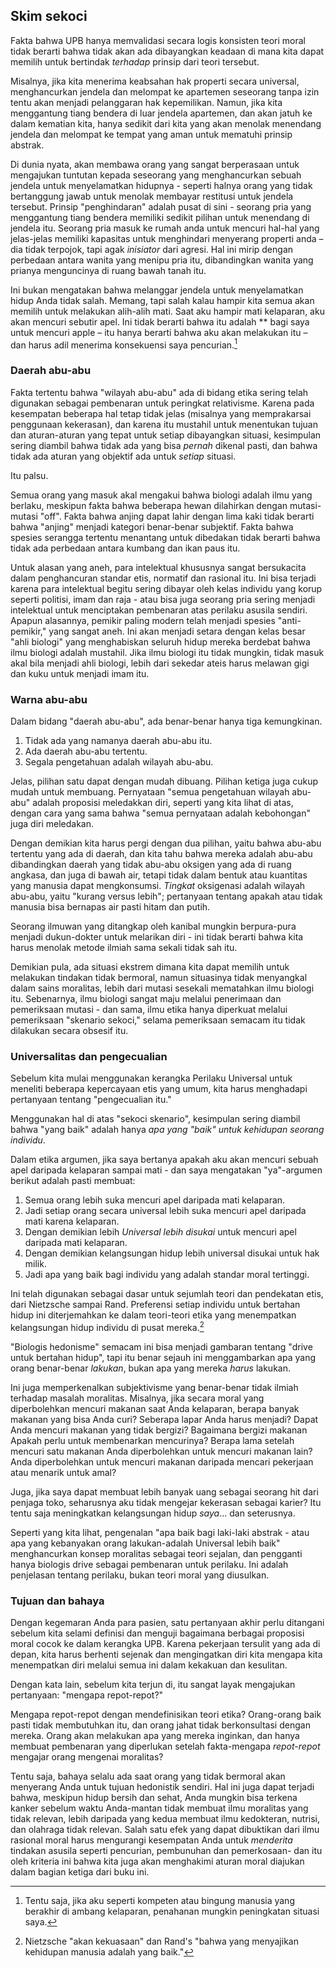 ## Skim sekoci

Fakta bahwa UPB hanya memvalidasi secara logis konsisten teori moral tidak berarti bahwa tidak akan ada dibayangkan keadaan di mana kita dapat memilih untuk bertindak *terhadap* prinsip dari teori tersebut.

Misalnya, jika kita menerima keabsahan hak properti secara universal, menghancurkan jendela dan melompat ke apartemen seseorang tanpa izin tentu akan menjadi pelanggaran hak kepemilikan. Namun, jika kita menggantung tiang bendera di luar jendela apartemen, dan akan jatuh ke dalam kematian kita, hanya sedikit dari kita yang akan menolak menendang jendela dan melompat ke tempat yang aman untuk mematuhi prinsip abstrak.

Di dunia nyata, akan membawa orang yang sangat berperasaan untuk mengajukan tuntutan kepada seseorang yang menghancurkan sebuah jendela untuk menyelamatkan hidupnya - seperti halnya orang yang tidak bertanggung jawab untuk menolak membayar restitusi untuk jendela tersebut. Prinsip "penghindaran" adalah pusat di sini - seorang pria yang menggantung tiang bendera memiliki sedikit pilihan untuk menendang di jendela itu. Seorang pria masuk ke rumah anda untuk mencuri hal-hal yang jelas-jelas memiliki kapasitas untuk menghindari menyerang properti anda – dia tidak terpojok, tapi agak *inisiator* dari agresi. Hal ini mirip dengan perbedaan antara wanita yang menipu pria itu, dibandingkan wanita yang prianya menguncinya di ruang bawah tanah itu.

Ini bukan mengatakan bahwa melanggar jendela untuk menyelamatkan hidup Anda tidak salah. Memang, tapi salah kalau hampir kita semua akan memilih untuk melakukan alih-alih mati. Saat aku hampir mati kelaparan, aku akan mencuri sebutir apel. Ini tidak berarti bahwa itu adalah ** bagi saya untuk mencuri apple – itu hanya berarti bahwa aku akan melakukan itu – dan harus adil menerima konsekuensi saya pencurian.[^10]

### Daerah abu-abu

Fakta tertentu bahwa "wilayah abu-abu" ada di bidang etika sering telah digunakan sebagai pembenaran untuk peringkat relativisme. Karena pada kesempatan beberapa hal tetap tidak jelas (misalnya yang memprakarsai penggunaan kekerasan), dan karena itu mustahil untuk menentukan tujuan dan aturan-aturan yang tepat untuk setiap dibayangkan situasi, kesimpulan sering diambil bahwa tidak ada yang bisa *pernah* dikenal pasti, dan bahwa tidak ada aturan yang objektif ada untuk *setiap* situasi.

Itu palsu.

Semua orang yang masuk akal mengakui bahwa biologi adalah ilmu yang berlaku, meskipun fakta bahwa beberapa hewan dilahirkan dengan mutasi-mutasi "off". Fakta bahwa anjing dapat lahir dengan lima kaki tidak berarti bahwa "anjing" menjadi kategori benar-benar subjektif. Fakta bahwa spesies serangga tertentu menantang untuk dibedakan tidak berarti bahwa tidak ada perbedaan antara kumbang dan ikan paus itu.

Untuk alasan yang aneh, para intelektual khususnya sangat bersukacita dalam penghancuran standar etis, normatif dan rasional itu. Ini bisa terjadi karena para intelektual begitu sering dibayar oleh kelas individu yang korup seperti politisi, imam dan raja - atau bisa juga seorang pria sering menjadi intelektual untuk menciptakan pembenaran atas perilaku asusila sendiri. Apapun alasannya, pemikir paling modern telah menjadi spesies "anti-pemikir," yang sangat aneh. Ini akan menjadi setara dengan kelas besar "ahli biologi" yang menghabiskan seluruh hidup mereka berdebat bahwa ilmu biologi adalah mustahil. Jika ilmu biologi itu tidak mungkin, tidak masuk akal bila menjadi ahli biologi, lebih dari sekedar ateis harus melawan gigi dan kuku untuk menjadi imam itu.

### Warna abu-abu

Dalam bidang "daerah abu-abu", ada benar-benar hanya tiga kemungkinan.

1. Tidak ada yang namanya daerah abu-abu itu.
2. Ada daerah abu-abu tertentu.
3. Segala pengetahuan adalah wilayah abu-abu.

Jelas, pilihan satu dapat dengan mudah dibuang. Pilihan ketiga juga cukup mudah untuk membuang. Pernyataan "semua pengetahuan wilayah abu-abu" adalah proposisi meledakkan diri, seperti yang kita lihat di atas, dengan cara yang sama bahwa "semua pernyataan adalah kebohongan" juga diri meledakan.

Dengan demikian kita harus pergi dengan dua pilihan, yaitu bahwa abu-abu tertentu yang ada di daerah, dan kita tahu bahwa mereka adalah abu-abu dibandingkan daerah yang tidak abu-abu oksigen yang ada di ruang angkasa, dan juga di bawah air, tetapi tidak dalam bentuk atau kuantitas yang manusia dapat mengkonsumsi. *Tingkat* oksigenasi adalah wilayah abu-abu, yaitu "kurang versus lebih"; pertanyaan tentang apakah atau tidak manusia bisa bernapas air pasti hitam dan putih.

Seorang ilmuwan yang ditangkap oleh kanibal mungkin berpura-pura menjadi dukun-dokter untuk melarikan diri - ini tidak berarti bahwa kita harus menolak metode ilmiah sama sekali tidak sah itu.

Demikian pula, ada situasi ekstrem dimana kita dapat memilih untuk melakukan tindakan tidak bermoral, namun situasinya tidak menyangkal dalam sains moralitas, lebih dari mutasi sesekali mematahkan ilmu biologi itu. Sebenarnya, ilmu biologi sangat maju melalui penerimaan dan pemeriksaan mutasi - dan sama, ilmu etika hanya diperkuat melalui pemeriksaan "skenario sekoci," selama pemeriksaan semacam itu tidak dilakukan secara obsesif itu.

### Universalitas dan pengecualian

Sebelum kita mulai menggunakan kerangka Perilaku Universal untuk meneliti beberapa kepercayaan etis yang umum, kita harus menghadapi pertanyaan tentang "pengecualian itu."

Menggunakan hal di atas "sekoci skenario", kesimpulan sering diambil bahwa "yang baik" adalah hanya *apa yang "baik" untuk kehidupan seorang individu*.

Dalam etika argumen, jika saya bertanya apakah aku akan mencuri sebuah apel daripada kelaparan sampai mati - dan saya mengatakan "ya"-argumen berikut adalah pasti membuat:

1. Semua orang lebih suka mencuri apel daripada mati kelaparan.
2. Jadi setiap orang secara universal lebih suka mencuri apel daripada mati karena kelaparan.
3. Dengan demikian lebih *Universal lebih disukai* untuk mencuri apel daripada mati kelaparan.
4. Dengan demikian kelangsungan hidup lebih universal disukai untuk hak milik.
5. Jadi apa yang baik bagi individu yang adalah standar moral tertinggi.

Ini telah digunakan sebagai dasar untuk sejumlah teori dan pendekatan etis, dari Nietzsche sampai Rand. Preferensi setiap individu untuk bertahan hidup ini diterjemahkan ke dalam teori-teori etika yang menempatkan kelangsungan hidup individu di pusat mereka.[^11]

"Biologis hedonisme" semacam ini bisa menjadi gambaran tentang "drive untuk bertahan hidup", tapi itu benar sejauh ini menggambarkan apa yang orang benar-benar *lakukan*, bukan apa yang mereka *harus* lakukan.

Ini juga memperkenalkan subjektivisme yang benar-benar tidak ilmiah terhadap masalah moralitas. Misalnya, jika secara moral yang diperbolehkan mencuri makanan saat Anda kelaparan, berapa banyak makanan yang bisa Anda curi? Seberapa lapar Anda harus menjadi? Dapat Anda mencuri makanan yang tidak bergizi? Bagaimana bergizi makanan Apakah perlu untuk membenarkan mencurinya? Berapa lama setelah mencuri satu makanan Anda diperbolehkan untuk mencuri makanan lain? Anda diperbolehkan untuk mencuri makanan daripada mencari pekerjaan atau menarik untuk amal?

Juga, jika saya dapat membuat lebih banyak uang sebagai seorang hit dari penjaga toko, seharusnya aku tidak mengejar kekerasan sebagai karier? Itu tentu saja meningkatkan kelangsungan hidup *saya*... dan seterusnya.

Seperti yang kita lihat, pengenalan "apa baik bagi laki-laki abstrak - atau apa yang kebanyakan orang lakukan-adalah Universal lebih baik" menghancurkan konsep moralitas sebagai teori sejalan, dan pengganti hanya biologis drive sebagai pembenaran untuk perilaku. Ini adalah penjelasan tentang perilaku, bukan teori moral yang diusulkan.

### Tujuan dan bahaya

Dengan kegemaran Anda para pasien, satu pertanyaan akhir perlu ditangani sebelum kita selami definisi dan menguji bagaimana berbagai proposisi moral cocok ke dalam kerangka UPB. Karena pekerjaan tersulit yang ada di depan, kita harus berhenti sejenak dan mengingatkan diri kita mengapa kita menempatkan diri melalui semua ini dalam kekakuan dan kesulitan.

Dengan kata lain, sebelum kita terjun di, itu sangat layak mengajukan pertanyaan: "mengapa repot-repot?"

Mengapa repot-repot dengan mendefinisikan teori etika? Orang-orang baik pasti tidak membutuhkan itu, dan orang jahat tidak berkonsultasi dengan mereka. Orang akan melakukan apa yang mereka inginkan, dan hanya membuat pembenaran yang diperlukan setelah fakta-mengapa *repot-repot* mengajar orang mengenai moralitas?

Tentu saja, bahaya selalu ada saat orang yang tidak bermoral akan menyerang Anda untuk tujuan hedonistik sendiri. Hal ini juga dapat terjadi bahwa, meskipun hidup bersih dan sehat, Anda mungkin bisa terkena kanker sebelum waktu Anda-mantan tidak membuat ilmu moralitas yang tidak relevan, lebih daripada yang kedua membuat ilmu kedokteran, nutrisi, dan olahraga tidak relevan. Salah satu efek yang dapat dibuktikan dari ilmu rasional moral harus mengurangi kesempatan Anda untuk *menderita* tindakan asusila seperti pencurian, pembunuhan dan pemerkosaan- dan itu oleh kriteria ini bahwa kita juga akan menghakimi aturan moral diajukan dalam bagian ketiga dari buku ini.

[^10]: Tentu saja, jika aku seperti kompeten atau bingung manusia yang berakhir di ambang kelaparan, penahanan mungkin peningkatan situasi saya.

[^11]: Nietzsche "akan kekuasaan" dan Rand's "bahwa yang menyajikan kehidupan manusia adalah yang baik."
